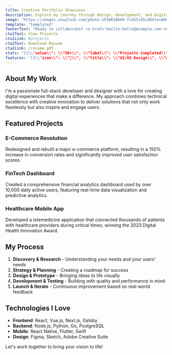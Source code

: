 ```yaml
---
title: Creative Portfolio Showcases
description: Explore my journey through design, development, and digital innovation
image: "https://images.unsplash.com/photo-1558618666-fcd25c85cd64?w=800&h=600&fit=crop"
template: "template3"
footerText: "Ready to collaborate? <a href='mailto:hello@example.com'>Let's connect</a> and create something amazing together."
cta1Text: View Projects
cta1Link: #projects
cta2Text: Download Resume
cta2Link: /resume.pdf
stats: "[{\\"value\\": \\"50+\\", \\"label\\": \\"Projects Completed\\"}, {\\"value\\": \\"30+\\", \\"label\\": \\"Happy Clients\\"}, {\\"value\\": \\"5\\", \\"label\\": \\"Years Experience\\"}, {\\"value\\": \\"15\\", \\"label\\": \\"Awards Won\\"}]"
features: "[{\\"icon\\": \\"🎨\\", \\"title\\": \\"UI/UX Design\\", \\"description\\": \\"Creating intuitive and beautiful user experiences that delight and engage\\"}, {\\"icon\\": \\"💻\\", \\"title\\": \\"Full-Stack Development\\", \\"description\\": \\"Building robust applications with modern technologies and best practices\\"}, {\\"icon\\": \\"📱\\", \\"title\\": \\"Mobile Development\\", \\"description\\": \\"Native and cross-platform mobile apps that perform flawlessly\\"}, {\\"icon\\": \\"🚀\\", \\"title\\": \\"Performance Optimization\\", \\"description\\": \\"Making applications faster and more efficient for better user experience\\"}]"
---
```




## About My Work

I'm a passionate full-stack developer and designer with a love for creating digital experiences that make a difference. My approach combines technical excellence with creative innovation to deliver solutions that not only work flawlessly but also inspire and engage users.

## Featured Projects

### E-Commerce Revolution
Redesigned and rebuilt a major e-commerce platform, resulting in a 150% increase in conversion rates and significantly improved user satisfaction scores.

### FinTech Dashboard
Created a comprehensive financial analytics dashboard used by over 10,000 daily active users, featuring real-time data visualization and predictive analytics.

### Healthcare Mobile App
Developed a telemedicine application that connected thousands of patients with healthcare providers during critical times, winning the 2023 Digital Health Innovation Award.

## My Process

1. **Discovery & Research** - Understanding your needs and your users' needs
2. **Strategy & Planning** - Creating a roadmap for success
3. **Design & Prototype** - Bringing ideas to life visually
4. **Development & Testing** - Building with quality and performance in mind
5. **Launch & Iterate** - Continuous improvement based on real-world feedback

## Technologies I Love

- **Frontend**: React, Vue.js, Next.js, Gatsby
- **Backend**: Node.js, Python, Go, PostgreSQL
- **Mobile**: React Native, Flutter, Swift
- **Design**: Figma, Sketch, Adobe Creative Suite

Let's work together to bring your vision to life!